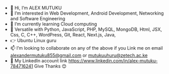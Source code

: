 - 👋 Hi, I’m ALEX MUTUKU
- 👀 I’m interested in Web Development, Android Development, Networking and Software Engineering
- 🌱 I’m currently learning Cloud computing
- 🌽 Versatile with Python, JavaScript, PHP, MySQL, MongoDB, Html, JSX, Css, C, C++, WordPress, Git, React, Next.js, Java,
- 👉 Ubuntu Linux guru
- 📫 I’m looking to collaborate on any of the above if you Link me on email alexandermutuku855@gmail.com or mutukuuhuru@zetech.ac.ke
- 🦁 My LinkedIn account link https://www.linkedin.com/in/alex-mutuku-784716241
       Give Thanks 😊
